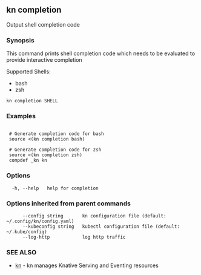 ## kn completion

Output shell completion code

### Synopsis


This command prints shell completion code which needs to be evaluated
to provide interactive completion

Supported Shells:
 - bash
 - zsh

```
kn completion SHELL
```

### Examples

```

 # Generate completion code for bash
 source <(kn completion bash)

 # Generate completion code for zsh
 source <(kn completion zsh)
 compdef _kn kn
```

### Options

```
  -h, --help   help for completion
```

### Options inherited from parent commands

```
      --config string       kn configuration file (default: ~/.config/kn/config.yaml)
      --kubeconfig string   kubectl configuration file (default: ~/.kube/config)
      --log-http            log http traffic
```

### SEE ALSO

* [kn](kn.md)	 - kn manages Knative Serving and Eventing resources

